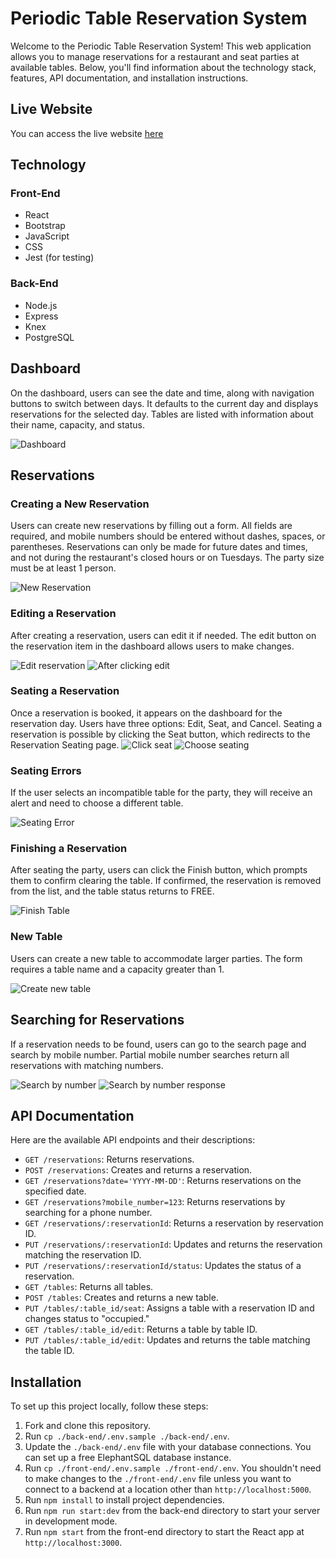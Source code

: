 # Periodic Table Reservation System

Welcome to the Periodic Table Reservation System! This web application allows you to manage reservations for a restaurant and seat parties at available tables. Below, you'll find information about the technology stack, features, API documentation, and installation instructions.

## Live Website

You can access the live website [here](https://restaurant-reservation-frontend-u0yg.onrender.com)

## Technology

### Front-End

- React
- Bootstrap
- JavaScript
- CSS
- Jest (for testing)

### Back-End

- Node.js
- Express
- Knex
- PostgreSQL

## Dashboard

On the dashboard, users can see the date and time, along with navigation buttons to switch between days. It defaults to the current day and displays reservations for the selected day. Tables are listed with information about their name, capacity, and status. 

![Dashboard](images.readme/image.png)

## Reservations

### Creating a New Reservation

Users can create new reservations by filling out a form. All fields are required, and mobile numbers should be entered without dashes, spaces, or parentheses. Reservations can only be made for future dates and times, and not during the restaurant's closed hours or on Tuesdays. The party size must be at least 1 person.

![New Reservation](images.readme/image-1.png)

### Editing a Reservation

After creating a reservation, users can edit it if needed. The edit button on the reservation item in the dashboard allows users to make changes.

![Edit reservation](images.readme/image-2.png)
![After clicking edit](images.readme/image-3.png)
### Seating a Reservation

Once a reservation is booked, it appears on the dashboard for the reservation day. Users have three options: Edit, Seat, and Cancel. Seating a reservation is possible by clicking the Seat button, which redirects to the Reservation Seating page.
![Click seat](images.readme/image-5.png)
![Choose seating](images.readme/image-4.png)

### Seating Errors

If the user selects an incompatible table for the party, they will receive an alert and need to choose a different table.

![Seating Error](images.readme/image-6.png)

### Finishing a Reservation

After seating the party, users can click the Finish button, which prompts them to confirm clearing the table. If confirmed, the reservation is removed from the list, and the table status returns to FREE.

![Finish Table](images.readme/image-7.png)

### New Table

Users can create a new table to accommodate larger parties. The form requires a table name and a capacity greater than 1.

![Create new table](images.readme/image-8.png)

## Searching for Reservations

If a reservation needs to be found, users can go to the search page and search by mobile number. Partial mobile number searches return all reservations with matching numbers.

![Search by number](images.readme/image-9.png)
![Search by number response](images.readme/image-10.png)

## API Documentation

Here are the available API endpoints and their descriptions:

- `GET /reservations`: Returns reservations.
- `POST /reservations`: Creates and returns a reservation.
- `GET /reservations?date='YYYY-MM-DD'`: Returns reservations on the specified date.
- `GET /reservations?mobile_number=123`: Returns reservations by searching for a phone number.
- `GET /reservations/:reservationId`: Returns a reservation by reservation ID.
- `PUT /reservations/:reservationId`: Updates and returns the reservation matching the reservation ID.
- `PUT /reservations/:reservationId/status`: Updates the status of a reservation.
- `GET /tables`: Returns all tables.
- `POST /tables`: Creates and returns a new table.
- `PUT /tables/:table_id/seat`: Assigns a table with a reservation ID and changes status to "occupied."
- `GET /tables/:table_id/edit`: Returns a table by table ID.
- `PUT /tables/:table_id/edit`: Updates and returns the table matching the table ID.

## Installation

To set up this project locally, follow these steps:

1. Fork and clone this repository.
2. Run `cp ./back-end/.env.sample ./back-end/.env`.
3. Update the `./back-end/.env` file with your database connections. You can set up a free ElephantSQL database instance.
4. Run `cp ./front-end/.env.sample ./front-end/.env`. You shouldn't need to make changes to the `./front-end/.env` file unless you want to connect to a backend at a location other than `http://localhost:5000`.
5. Run `npm install` to install project dependencies.
6. Run `npm run start:dev` from the back-end directory to start your server in development mode.
7. Run `npm start` from the front-end directory to start the React app at `http://localhost:3000`.
